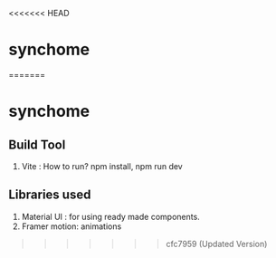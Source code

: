 <<<<<<< HEAD
# synchome
=======
# synchome
## Build Tool
1. Vite : How to run? npm install, npm run dev
## Libraries used
1. Material UI : for using ready made components.
2. Framer motion: animations
>>>>>>> cfc7959 (Updated Version)
